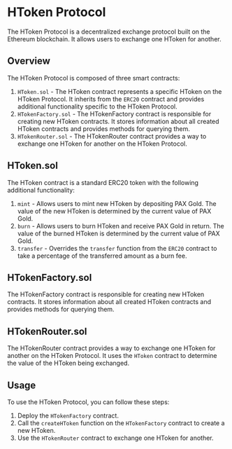 HToken Protocol
===============

The HToken Protocol is a decentralized exchange protocol built on the Ethereum blockchain. It allows users to exchange one HToken for another.

Overview
--------

The HToken Protocol is composed of three smart contracts:

1.  `HToken.sol` - The HToken contract represents a specific HToken on the HToken Protocol. It inherits from the `ERC20` contract and provides additional functionality specific to the HToken Protocol.
2.  `HTokenFactory.sol` - The HTokenFactory contract is responsible for creating new HToken contracts. It stores information about all created HToken contracts and provides methods for querying them.
3.  `HTokenRouter.sol` - The HTokenRouter contract provides a way to exchange one HToken for another on the HToken Protocol.

HToken.sol
----------

The HToken contract is a standard ERC20 token with the following additional functionality:

1.  `mint` - Allows users to mint new HToken by depositing PAX Gold. The value of the new HToken is determined by the current value of PAX Gold.
2.  `burn` - Allows users to burn HToken and receive PAX Gold in return. The value of the burned HToken is determined by the current value of PAX Gold.
3.  `transfer` - Overrides the `transfer` function from the `ERC20` contract to take a percentage of the transferred amount as a burn fee.

HTokenFactory.sol
-----------------

The HTokenFactory contract is responsible for creating new HToken contracts. It stores information about all created HToken contracts and provides methods for querying them.

HTokenRouter.sol
----------------

The HTokenRouter contract provides a way to exchange one HToken for another on the HToken Protocol. It uses the `HToken` contract to determine the value of the HToken being exchanged.

Usage
-----

To use the HToken Protocol, you can follow these steps:

1.  Deploy the `HTokenFactory` contract.
2.  Call the `createHToken` function on the `HTokenFactory` contract to create a new HToken.
3.  Use the `HTokenRouter` contract to exchange one HToken for another.

